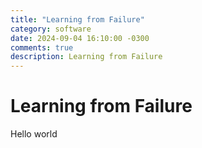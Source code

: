 ```yaml
---
title: "Learning from Failure"
category: software
date: 2024-09-04 16:10:00 -0300
comments: true
description: Learning from Failure
---
```


# Learning from Failure

Hello world